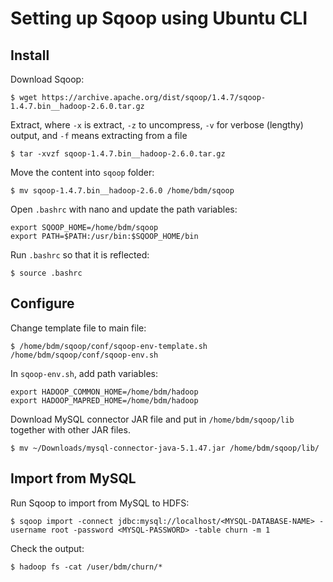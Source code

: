 # Setting up Sqoop using Ubuntu CLI

## Install
Download Sqoop:
```
$ wget https://archive.apache.org/dist/sqoop/1.4.7/sqoop-1.4.7.bin__hadoop-2.6.0.tar.gz
```
Extract, where `-x` is extract, `-z` to uncompress, `-v` for verbose (lengthy) output, and `-f` means extracting from a file
```
$ tar -xvzf sqoop-1.4.7.bin__hadoop-2.6.0.tar.gz
```
Move the content into `sqoop` folder:
```
$ mv sqoop-1.4.7.bin__hadoop-2.6.0 /home/bdm/sqoop
```
Open `.bashrc` with nano and update the path variables:
```
export SQOOP_HOME=/home/bdm/sqoop
export PATH=$PATH:/usr/bin:$SQOOP_HOME/bin
```
Run `.bashrc` so that it is reflected:
```
$ source .bashrc
```

## Configure
Change template file to main file:
```
$ /home/bdm/sqoop/conf/sqoop-env-template.sh /home/bdm/sqoop/conf/sqoop-env.sh
```
In `sqoop-env.sh`, add path variables:
```
export HADOOP_COMMON_HOME=/home/bdm/hadoop
export HADOOP_MAPRED_HOME=/home/bdm/hadoop
```
Download MySQL connector JAR file and put in `/home/bdm/sqoop/lib` together with other JAR files.
```
$ mv ~/Downloads/mysql-connector-java-5.1.47.jar /home/bdm/sqoop/lib/
```

## Import from MySQL
Run Sqoop to import from MySQL to HDFS:
```
$ sqoop import -connect jdbc:mysql://localhost/<MYSQL-DATABASE-NAME> -username root -password <MYSQL-PASSWORD> -table churn -m 1
```
Check the output:
```
$ hadoop fs -cat /user/bdm/churn/*
```
